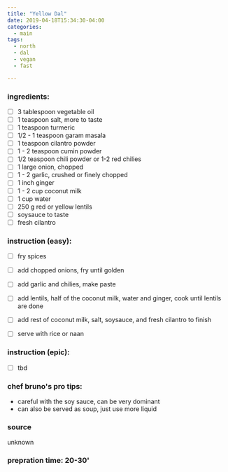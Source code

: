 ```yaml
---
title: "Yellow Dal"
date: 2019-04-18T15:34:30-04:00
categories:
  - main 
tags:
  - north
  - dal
  - vegan
  - fast

---
```


### ingredients:

- [ ] 3 tablespoon vegetable oil
- [ ] 1 teaspoon salt, more to taste
- [ ] 1 teaspoon turmeric
- [ ] 1/2 - 1 teaspoon garam masala
- [ ] 1 teaspoon cilantro powder
- [ ] 1 - 2 teaspoon cumin powder
- [ ] 1/2 teaspoon chili powder or 1-2 red chilies
- [ ] 1 large onion, chopped
- [ ] 1 - 2 garlic, crushed or finely chopped
- [ ] 1 inch ginger
- [ ] 1 - 2 cup coconut milk
- [ ] 1 cup water
- [ ] 250 g red or yellow lentils
- [ ] soysauce to taste
- [ ] fresh cilantro

### instruction (easy):
- [ ] fry spices
- [ ] add chopped onions, fry until golden
- [ ] add garlic and chilies, make paste
- [ ] add lentils, half of the coconut milk, water and ginger, cook until lentils are done
- [ ] add rest of coconut milk, salt, soysauce, and fresh cilantro to finish
- [ ] serve with rice or naan


### instruction (epic):
- [ ] tbd



### chef bruno's pro tips:

- careful with the soy sauce, can be very dominant
- can also be served as soup, just use more liquid


### source

unknown

### prepration time: 20-30'
